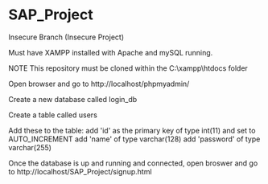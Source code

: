# SAP_Project

Insecure Branch (Insecure Project)

Must have XAMPP installed with Apache and mySQL running.

NOTE
This repository must be cloned within the C:\xampp\htdocs folder

Open browser and go to http://localhost/phpmyadmin/

Create a new database called login_db

Create a table called users

Add these to the table:
add 'id' as the primary key of type int(11) and set to AUTO_INCREMENT
add 'name' of type varchar(128)
add 'password' of type varchar(255)

Once the database is up and running and connected, open broswer and go to http://localhost/SAP_Project/signup.html